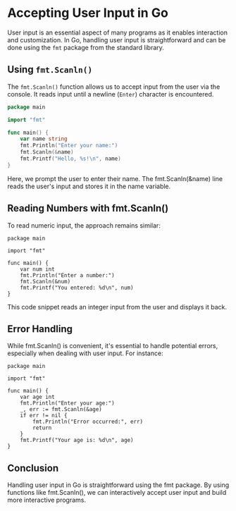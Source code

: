 # Accepting User Input in Go

User input is an essential aspect of many programs as it enables interaction and customization. In Go, handling user input is straightforward and can be done using the `fmt` package from the standard library.

## Using `fmt.Scanln()`

The `fmt.Scanln()` function allows us to accept input from the user via the console. It reads input until a newline (`Enter`) character is encountered.

```go
package main

import "fmt"

func main() {
    var name string
    fmt.Println("Enter your name:")
    fmt.Scanln(&name)
    fmt.Printf("Hello, %s!\n", name)
}
```

Here, we prompt the user to enter their name. The fmt.Scanln(&name) line reads the user's input and stores it in the name variable.

## Reading Numbers with fmt.Scanln()

To read numeric input, the approach remains similar:

```
package main

import "fmt"

func main() {
    var num int
    fmt.Println("Enter a number:")
    fmt.Scanln(&num)
    fmt.Printf("You entered: %d\n", num)
}
```

This code snippet reads an integer input from the user and displays it back.

## Error Handling

While fmt.Scanln() is convenient, it's essential to handle potential errors, especially when dealing with user input. For instance:

```
package main

import "fmt"

func main() {
    var age int
    fmt.Println("Enter your age:")
    _, err := fmt.Scanln(&age)
    if err != nil {
        fmt.Println("Error occurred:", err)
        return
    }
    fmt.Printf("Your age is: %d\n", age)
}
```

## Conclusion

Handling user input in Go is straightforward using the fmt package. By using functions like fmt.Scanln(), we can interactively accept user input and build more interactive programs.
